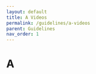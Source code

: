 ```yaml
---
layout: default
title: A Videos
permalink: /guidelines/a-videos
parent: Guidelines
nav_order: 1
---
```


# A
